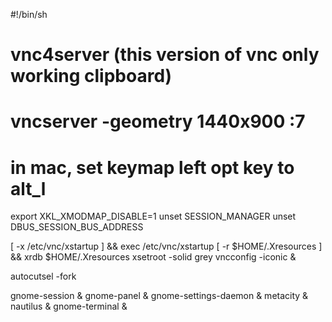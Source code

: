 #!/bin/sh

# vnc4server (this version of vnc only working clipboard)
# vncserver -geometry 1440x900 :7
# in mac, set keymap left opt key to alt_l

export XKL_XMODMAP_DISABLE=1
unset SESSION_MANAGER
unset DBUS_SESSION_BUS_ADDRESS

[ -x /etc/vnc/xstartup ] && exec /etc/vnc/xstartup
[ -r $HOME/.Xresources ] && xrdb $HOME/.Xresources
xsetroot -solid grey
vncconfig -iconic &

autocutsel -fork

gnome-session &
gnome-panel &
gnome-settings-daemon &
metacity &
nautilus &
gnome-terminal &
